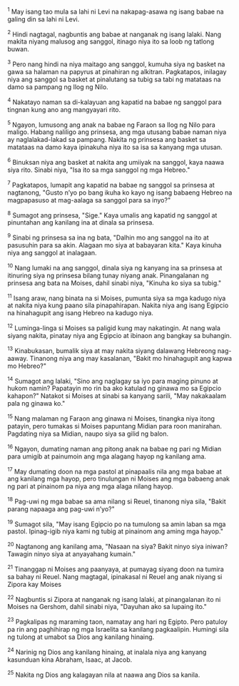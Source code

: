 <sup>1</sup>
May isang tao mula sa lahi ni Levi na nakapag-asawa ng isang babae na galing din sa lahi ni Levi. 

<sup>2</sup>
Hindi nagtagal, nagbuntis ang babae at nanganak ng isang lalaki. Nang makita niyang malusog ang sanggol, itinago niya ito sa loob ng tatlong buwan. 

<sup>3</sup>
Pero nang hindi na niya maitago ang sanggol, kumuha siya ng basket na gawa sa halaman na papyrus at pinahiran ng alkitran. Pagkatapos, inilagay niya ang sanggol sa basket at pinalutang sa tubig sa tabi ng matataas na damo sa pampang ng Ilog ng Nilo. 

<sup>4</sup>
Nakatayo naman sa di-kalayuan ang kapatid na babae ng sanggol para tingnan kung ano ang mangyayari rito. 

<sup>5</sup>
Ngayon, lumusong ang anak na babae ng Faraon sa Ilog ng Nilo para maligo. Habang naliligo ang prinsesa, ang mga utusang babae naman niya ay naglalakad-lakad sa pampang. Nakita ng prinsesa ang basket sa matataas na damo kaya ipinakuha niya ito sa isa sa kanyang mga utusan. 

<sup>6</sup>
Binuksan niya ang basket at nakita ang umiiyak na sanggol, kaya naawa siya rito. Sinabi niya, "Isa ito sa mga sanggol ng mga Hebreo." 

<sup>7</sup>
Pagkatapos, lumapit ang kapatid na babae ng sanggol sa prinsesa at nagtanong, "Gusto nʼyo po bang ikuha ko kayo ng isang babaeng Hebreo na magpapasuso at mag-aalaga sa sanggol para sa inyo?" 

<sup>8</sup>
Sumagot ang prinsesa, "Sige." Kaya umalis ang kapatid ng sanggol at pinuntahan ang kanilang ina at dinala sa prinsesa. 

<sup>9</sup>
Sinabi ng prinsesa sa ina ng bata, "Dalhin mo ang sanggol na ito at pasusuhin para sa akin. Alagaan mo siya at babayaran kita." Kaya kinuha niya ang sanggol at inalagaan. 

<sup>10</sup>
Nang lumaki na ang sanggol, dinala siya ng kanyang ina sa prinsesa at itinuring siya ng prinsesa bilang tunay niyang anak. Pinangalanan ng prinsesa ang bata na Moises, dahil sinabi niya, "Kinuha ko siya sa tubig." 

<sup>11</sup>
Isang araw, nang binata na si Moises, pumunta siya sa mga kadugo niya at nakita niya kung paano sila pinapahirapan. Nakita niya ang isang Egipcio na hinahagupit ang isang Hebreo na kadugo niya. 

<sup>12</sup>
Luminga-linga si Moises sa paligid kung may nakatingin. At nang wala siyang nakita, pinatay niya ang Egipcio at ibinaon ang bangkay sa buhangin. 

<sup>13</sup>
Kinabukasan, bumalik siya at may nakita siyang dalawang Hebreong nag-aaway. Tinanong niya ang may kasalanan, "Bakit mo hinahagupit ang kapwa mo Hebreo?" 

<sup>14</sup>
Sumagot ang lalaki, "Sino ang naglagay sa iyo para maging pinuno at hukom namin? Papatayin mo rin ba ako katulad ng ginawa mo sa Egipcio kahapon?" Natakot si Moises at sinabi sa kanyang sarili, "May nakakaalam pala ng ginawa ko." 

<sup>15</sup>
Nang malaman ng Faraon ang ginawa ni Moises, tinangka niya itong patayin, pero tumakas si Moises papuntang Midian para roon manirahan. Pagdating niya sa Midian, naupo siya sa gilid ng balon. 

<sup>16</sup>
Ngayon, dumating naman ang pitong anak na babae ng pari ng Midian para umigib at painumoin ang mga alagang hayop ng kanilang ama. 

<sup>17</sup>
May dumating doon na mga pastol at pinapaalis nila ang mga babae at ang kanilang mga hayop, pero tinulungan ni Moises ang mga babaeng anak ng pari at pinainom pa niya ang mga alaga nilang hayop. 

<sup>18</sup>
Pag-uwi ng mga babae sa ama nilang si Reuel, tinanong niya sila, "Bakit parang napaaga ang pag-uwi nʼyo?" 

<sup>19</sup>
Sumagot sila, "May isang Egipcio po na tumulong sa amin laban sa mga pastol. Ipinag-igib niya kami ng tubig at pinainom ang aming mga hayop." 

<sup>20</sup>
Nagtanong ang kanilang ama, "Nasaan na siya? Bakit ninyo siya iniwan? Tawagin ninyo siya at anyayahang kumain." 

<sup>21</sup>
Tinanggap ni Moises ang paanyaya, at pumayag siyang doon na tumira sa bahay ni Reuel. Nang magtagal, ipinakasal ni Reuel ang anak niyang si Zipora kay Moises 

<sup>22</sup>
Nagbuntis si Zipora at nanganak ng isang lalaki, at pinangalanan ito ni Moises na Gershom, dahil sinabi niya, "Dayuhan ako sa lupaing ito." 

<sup>23</sup>
Pagkalipas ng maraming taon, namatay ang hari ng Egipto. Pero patuloy pa rin ang paghihirap ng mga Israelita sa kanilang pagkaalipin. Humingi sila ng tulong at umabot sa Dios ang kanilang hinaing. 

<sup>24</sup>
Narinig ng Dios ang kanilang hinaing, at inalala niya ang kanyang kasunduan kina Abraham, Isaac, at Jacob. 

<sup>25</sup>
Nakita ng Dios ang kalagayan nila at naawa ang Dios sa kanila.